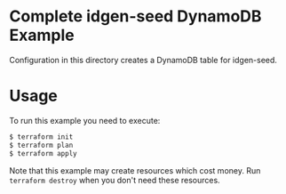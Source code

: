 Complete idgen-seed DynamoDB Example
====================================

Configuration in this directory creates a DynamoDB table for idgen-seed.

Usage
=====

To run this example you need to execute:

```bash
$ terraform init
$ terraform plan
$ terraform apply
```

Note that this example may create resources which cost money. Run `terraform destroy` when you don't need these resources.
